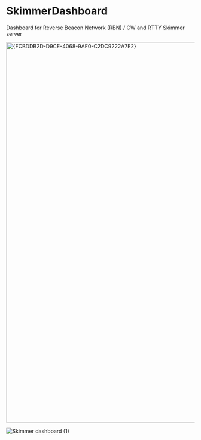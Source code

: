 # SkimmerDashboard
 Dashboard for Reverse Beacon Network (RBN) / CW and RTTY Skimmer server

 <img width="1018" alt="{FCBDDB2D-D9CE-4068-9AF0-C2DC9222A7E2}" src="https://github.com/user-attachments/assets/fd3ce48d-3f06-4b97-bc5e-55f67e9d775a" />
 




![Skimmer dashboard (1)](https://github.com/user-attachments/assets/8a66a133-5f8e-4d19-8479-ff6e224e7caa)
